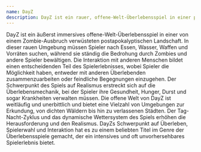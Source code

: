 ```yaml
---
name: DayZ
description: DayZ ist ein rauer, offene-Welt-Überlebensspiel in einer postapokalyptischen Welt, in der Spieler die Gefahren eines Zombie-Ausbruchs navigieren und mit anderen Überlebenden interagieren müssen.
---
```


DayZ ist ein äußerst immersives offene-Welt-Überlebensspiel in einer von einem Zombie-Ausbruch verwüsteten postapokalyptischen Landschaft. In dieser rauen Umgebung müssen Spieler nach Essen, Wasser, Waffen und Vorräten suchen, während sie ständig die Bedrohung durch Zombies und andere Spieler bewältigen. Die Interaktion mit anderen Menschen bildet einen entscheidenden Teil des Spielerlebnisses, wobei Spieler die Möglichkeit haben, entweder mit anderen Überlebenden zusammenzuarbeiten oder feindliche Begegnungen einzugehen. Der Schwerpunkt des Spiels auf Realismus erstreckt sich auf die Überlebensmechanik, bei der Spieler ihre Gesundheit, Hunger, Durst und sogar Krankheiten verwalten müssen. Die offene Welt von DayZ ist weitläufig und unerbittlich und bietet eine Vielzahl von Umgebungen zur Erkundung, von dichten Wäldern bis hin zu verlassenen Städten. Der Tag-Nacht-Zyklus und das dynamische Wettersystem des Spiels erhöhen die Herausforderung und den Realismus. DayZs Schwerpunkt auf Überleben, Spielerwahl und Interaktion hat es zu einem beliebten Titel im Genre der Überlebensspiele gemacht, der ein intensives und oft unvorhersehbares Spielerlebnis bietet.

